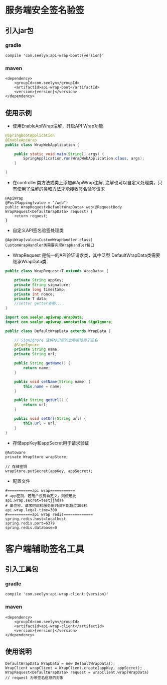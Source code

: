 # 服务端安全签名验签

## 引入jar包
### gradle
```
compile 'com.seelyn:api-wrap-boot:{version}'
```
### maven
```
<dependency>
    <groupId>com.seelyn</groupId>
    <artifactId>api-wrap-boot</artifactId>
    <version>{version}</version>
</dependency>
```
## 使用示例

- 使用EnableApiWrap注解，开启API Wrap功能 
```java
@SpringBootApplication
@EnableApiWrap
public class WrapWebApplication {

    public static void main(String[] args) {
        SpringApplication.run(WrapWebApplication.class, args);
    }

}
```

- 在controller类方法或类上添加@ApiWrap注解, 注解也可以自定义处理类，只有使用了注解的类和方法才能接收签名验签请求
```
@ApiWrap
@PostMapping(value = "/web")
public WrapRequest<DefaultWrapData> web(@RequestBody WrapRequest<DefaultWrapData> request) {
    return request;
}
```

- 自定义API签名验签处理类
```
@ApiWrap(value=CustomWrapHandler.class)
CustomWrapHandler类需要实现WrapHandler接口
```

- WrapRequest<DefaultWrapData> 是统一的API验证请求类，其中泛型 DefaultWrapData类需要继承WrapData类
```java
public class WrapRequest<T extends WrapData> {

    private String appKey;
    private String signature;
    private long timestamp;
    private int nonce;
    private T data;
    //setter getter省略.... 
}
```

```java
import com.seelyn.apiwrap.WrapData;
import com.seelyn.apiwrap.annotation.SignIgnore;

public class DefaultWrapData extends WrapData {

    // SignIgnore 注解标识标识忽略属性用于签名
    @SignIgnore
    private String name;
    private String url;

    public String getName() {
        return name;
    }

    public void setName(String name) {
        this.name = name;
    }

    public String getUrl() {
        return url;
    }

    public void setUrl(String url) {
        this.url = url;
    }
}

```

- 存储appKey和appSecret用于请求验证
```
@Autoware
private WrapStore wrapStore;

// 存储密钥
wrapStore.putSecret(appKey, appSecret);

```

- 配置文件
```
#===========api wrap===========
# app密钥，若用户没有自定义，则使用此
api.wrap.secret=testjjhdsa
# 单位秒，请求时间和服务器时间不能超过300秒
api.wrap.legal-time=300
#===========api wrap redis=============
spring.redis.host=localhost
spring.redis.port=6379
spring.redis.database=0
```

# 客户端辅助签名工具

## 引入工具包
### gradle
```
compile 'com.seelyn:api-wrap-client:{version}'
```
### maven
```
<dependency>
    <groupId>com.seelyn</groupId>
    <artifactId>api-wrap-client</artifactId>
    <version>{version}</version>
</dependency>
```
## 使用说明
```
DefaultWrapData WrapData = new DefaultWrapData(); 
WrapClient wrapClient = WrapClient.create(appKey, appSecret);
WrapRequest<DefaultWrapData> request = wrapClient.wrap(WrapData)
// request 为带签名信息的对象
```
